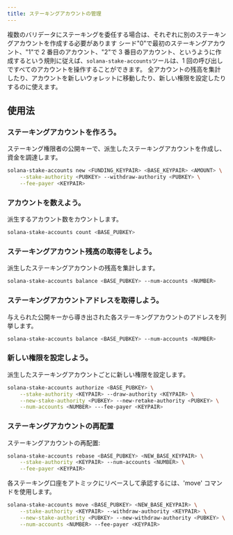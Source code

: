 ```yaml
---
title: ステーキングアカウントの管理
---
```


複数のバリデータにステーキングを委任する場合は、それぞれに別のステーキングアカウントを作成する必要があります シード"0"で最初のステーキングアカウント、"1"で 2 番目のアカウント、"2"で 3 番目のアカウント、というように作成するという規則に従えば、`solana-stake-accounts`ツールは、1 回の呼び出しですべてのアカウントを操作することができます。 全アカウントの残高を集計したり、アカウントを新しいウォレットに移動したり、新しい権限を設定したりするのに使えます。

## 使用法

### ステーキングアカウントを作ろう。

ステーキング権限者の公開キーで、派生したステーキングアカウントを作成し、資金を調達します。

```bash
solana-stake-accounts new <FUNDING_KEYPAIR> <BASE_KEYPAIR> <AMOUNT> \
    --stake-authority <PUBKEY> --withdraw-authority <PUBKEY> \
    --fee-payer <KEYPAIR>
```

### アカウントを数えよう。

派生するアカウント数をカウントします。

```bash
solana-stake-accounts count <BASE_PUBKEY>
```

### ステーキングアカウント残高の取得をしよう。

派生したステーキングアカウントの残高を集計します。

```bash
solana-stake-accounts balance <BASE_PUBKEY> --num-accounts <NUMBER>
```

### ステーキングアカウントアドレスを取得しよう。

与えられた公開キーから導き出された各ステーキングアカウントのアドレスを列挙します。

```bash
solana-stake-accounts balance <BASE_PUBKEY> --num-accounts <NUMBER>
```

### 新しい権限を設定しよう。

派生したステーキングアカウントごとに新しい権限を設定します。

```bash
solana-stake-accounts authorize <BASE_PUBKEY> \
    --stake-authority <KEYPAIR> --draw-authority <KEYPAIR> \
    --new-stake-authority <PUBKEY> --new-retake-authority <PUBKEY> \
    --num-accounts <NUMBER> ---fee-payer <KEYPAIR>
```

### ステーキングアカウントの再配置

ステーキングアカウントの再配置:

```bash
solana-stake-accounts rebase <BASE_PUBKEY> <NEW_BASE_KEYPAIR> \
    --stake-authority <KEYPAIR> --num-accounts <NUMBER> \
    --fee-payer <KEYPAIR>
```

各ステーキング口座をアトミックにリベースして承認するには、'move' コマンドを使用します。

```bash
solana-stake-accounts move <BASE_PUBKEY> <NEW_BASE_KEYPAIR> \
    --stake-authority <KEYPAIR> --withdraw-authority <KEYPAIR> \
    --new-stake-authority <PUBKEY> --new-withdraw-authority <PUBKEY> \
    --num-accounts <NUMBER> --fee-payer <KEYPAIR>
```
